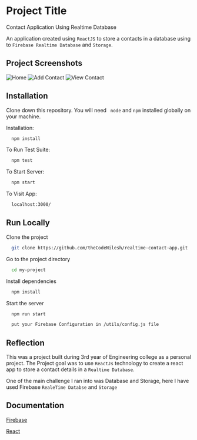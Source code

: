 
# Project Title

Contact Application Using Realtime Database

An application created using ```ReactJS``` to store a contacts in a database using to ```Firebase Realtime Database``` and ```Storage```.

## Project Screenshots

![Home](https://user-images.githubusercontent.com/61627365/146380307-89949cdd-444d-4ca2-a0f4-4808bfbca179.jpg)
![Add Contact](https://user-images.githubusercontent.com/61627365/146380299-f2aec512-8c86-4fc2-85cf-05b4d0185966.jpg)
![View Contact](https://user-images.githubusercontent.com/61627365/146380309-4f9b06c2-c75e-4e36-940a-8a6a22d53979.jpg)


## Installation

Clone down this repository. You will need ``` node``` and ```npm``` installed globally on your machine.


Installation:
```bash
  npm install
```
To Run Test Suite:
```bash
  npm test
```
To Start Server:
```bash
  npm start
```
To Visit App:
```bash
  localhost:3000/
```
## Run Locally

Clone the project

```bash
  git clone https://github.com/theCodeNilesh/realtime-contact-app.git
```

Go to the project directory

```bash
  cd my-project
```

Install dependencies

```bash
  npm install
```

Start the server

```bash
  npm run start
```

```bash
  put your Firebase Configuration in /utils/config.js file
```


## Reflection
This was a project built during 3rd year of Engineering college as a personal project. The Project goal was to use ```ReactJs``` technology to create a react app to store a contact details in a ```Realtime Database```.

One of the main challenge I ran into was Database and Storage, here I have used Firebase ```RealeTime Databse``` and ```Storage```
## Documentation

[Firebase](https://firebase.google.com/docs)

[React](https://beta.reactjs.org/)

